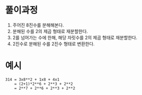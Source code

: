 # 풀이과정

1. 주어진 8진수를 분해해본다.
2. 분해된 수를 2의 제곱 형태로 재분할한다. 
3. 2를 넘어가는 수에 한해, 해당 자릿수를 2의 제곱 형태로 재분할한다.
4. 2진수로 분해된 수를 2진수 형태로 변환한다. 

# 예시 

```
314 = 3x8**2 + 1x8 + 4x1
    = (2+1)*2**6 + 2**3 + 2**2
    = 2**7 + 2**6 + 2**3 + 2**2
```

